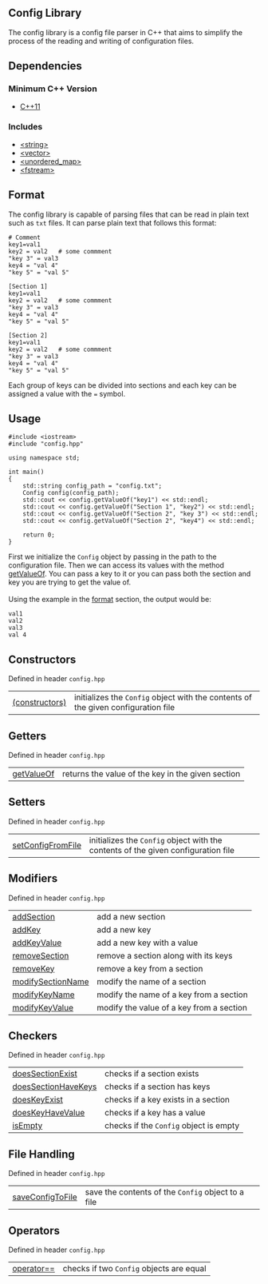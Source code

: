 ## Config Library
The config library is a config file parser in C++ that aims to simplify the process of the reading and writing of configuration files.

## Dependencies
### Minimum C++ Version
- [C++11](https://en.cppreference.com/w/cpp/11)

### Includes
- [\<string>](https://en.cppreference.com/w/cpp/string/basic_string)
- [\<vector>](https://en.cppreference.com/w/cpp/container/vector)
- [\<unordered_map>](https://en.cppreference.com/w/cpp/container/unordered_map)
- [\<fstream>](https://en.cppreference.com/w/cpp/io/basic_fstream)

## Format
The config library is capable of parsing files that can be read in plain text such as `txt` files. It can parse plain text that follows this format:
```
# Comment
key1=val1
key2 = val2   # some commment
"key 3" = val3
key4 = "val 4"
"key 5" = "val 5"

[Section 1]
key1=val1
key2 = val2   # some commment
"key 3" = val3
key4 = "val 4"
"key 5" = "val 5"

[Section 2]
key1=val1
key2 = val2   # some commment
"key 3" = val3
key4 = "val 4"
"key 5" = "val 5"
```
Each group of keys can be divided into sections and each key can be assigned a value with the `=` symbol.

## Usage
```
#include <iostream>
#include "config.hpp"

using namespace std;

int main()
{
    std::string config_path = "config.txt";
    Config config(config_path);
    std::cout << config.getValueOf("key1") << std::endl;
    std::cout << config.getValueOf("Section 1", "key2") << std::endl;
    std::cout << config.getValueOf("Section 2", "key 3") << std::endl;
    std::cout << config.getValueOf("Section 2", "key4") << std::endl;

    return 0;
}
```
First we initialize the `Config` object by passing in the path to the configuration file. Then we can access its values with the method [getValueOf](Methods/getValueOf.md). You can pass a key to it or you can pass both the section and key you are trying to get the value of. \
<br>
Using the example in the [format](#format) section, the output would be:
```
val1
val2
val3
val 4
```

## Constructors
Defined in header `config.hpp`

| | |
| --- | --- |
| [(constructors)](Methods/constructors.md) | initializes the `Config` object with the contents of the given configuration file |

## Getters
Defined in header `config.hpp`

| | |
| --- | --- |
| [getValueOf](Getters/getValueOf.md) | returns the value of the key in the given section |

## Setters
Defined in header `config.hpp`

| | |
| --- | --- |
| [setConfigFromFile](Methods/setConfigFromFile.md) | initializes the `Config` object with the contents of the given configuration file |

## Modifiers
Defined in header `config.hpp`

| | |
| --- | --- |
| [addSection](Modifiers/addSection.md) | add a new section |
| [addKey](Modifiers/addKey.md) | add a new key |
| [addKeyValue](Modifiers/addKeyValue.md) | add a new key with a value |
| [removeSection](Modifiers/removeSection.md) | remove a section along with its keys |
| [removeKey](Modifiers/removeKey.md) | remove a key from a section |
| [modifySectionName](Modifiers/modifySectionName.md) | modify the name of a section |
| [modifyKeyName](Modifiers/modifyKeyName.md) | modify the name of a key from a section |
| [modifyKeyValue](Modifiers/modifyKeyValue.md) | modify the value of a key from a section |

## Checkers
Defined in header `config.hpp`

| | |
| --- | --- |
| [doesSectionExist](Checkers/doesSectionExist.md) | checks if a section exists |
| [doesSectionHaveKeys](Checkers/doesSectionHaveKeys.md) | checks if a section has keys |
| [doesKeyExist](Checkers/doesKeyExist.md) | checks if a key exists in a section |
| [doesKeyHaveValue](Checkers/doesKeyHaveValue.md) | checks if a key has a value |
| [isEmpty](Checkers/isEmpty.md) | checks if the `Config` object is empty |

## File Handling
Defined in header `config.hpp`

| | |
| --- | --- |
| [saveConfigToFile](<File Handling/saveConfigToFile.md>) | save the contents of the `Config` object to a file |

## Operators
Defined in header `config.hpp`

| | |
| --- | --- |
| [operator==](Operators/operator%3D%3D.md) | checks if two `Config` objects are equal |




